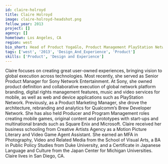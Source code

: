 ```yaml
---
id: claire-holroyd
title: Claire Holroyd
image: claire-holroyd-headshot.png
fellow_year: 2013
project: []
agency: []
hometown: Los Angeles, CA
region: west
bio_short: Head of Product YogaGlo, Product Management PlayStation Network, Qualcomm. Public Policy, Duke University, MFA, The School Of Visual Arts. 
tags: ['west', '2013', 'Design_And_Experience', 'Product']
skills: ['Product', 'Design and Experience']
---
```


Claire focuses on creating great user-owned experiences, bringing vision to global execution across technologies.  Most recently, she served as Senior Product Manager for Sony Network Entertainment.  At Sony, she owned product definition and collaborative execution of global network platform branding, digital rights management features, music and video services for mobile, as well as web and device applications such as PlayStation Network.  Previously, as a Product Marketing Manager, she drove the architecture, rebranding and analytics for Qualcomm’s Brew Developer Network.  She has also held Producer and Program Management roles creating mobile games, original content and prototypes with start-ups and multinational brands such as Square Enix and Microsoft.  Claire received her business schooling from Creative Artists Agency as a Motion Picture Literary and Video Game Agent Assistant.  She earned an MFA in Photography, Video and Related Media from the School of Visual Arts, a BA in Public Policy Studies from Duke University, and a Certificate in Japanese Language and Culture from the Japan Center for Michigan Universities.  Claire lives in San Diego, CA.

